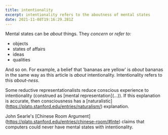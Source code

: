 ```yaml
---
title: intentionality
excerpt: intentionality refers to the aboutness of mental states
date: 2021-11-08T19:16:29.281Z
---
```

Mental states can be *about* things. They *concern* or *refer to:* 

* objects
* states of affairs
* ideas
* qualities

And so on. For example, a belief that 'bananas are yellow' is *about* bananas in the same way as this article is *about* intentionality. Intentionality refers to this *about-ness*.

Some reductive representationalists reduce conscious experience to intentionality (construed as \[mental representation](...)). If this explanation is accurate, then consciousness has a \[naturalistic](https://plato.stanford.edu/entries/naturalism/) explanation. 

John Searle's \[Chinese Room Argument](https://plato.stanford.edu/entries/chinese-room/#Inte) claims that computers could never have mental states with intentionality.